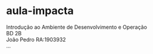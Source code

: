 # aula-impacta
Introdução ao Ambiente de Desenvolvimento e Operação<br/>
BD 2B<br/>
João Pedro RA:1903932<br/>
...<br/>
